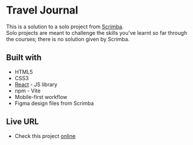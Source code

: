 # Travel Journal

This is a solution to a solo project from [Scrimba](https://www.scrimba.com).<br/>
Solo projects are meant to challenge the skills you've learnt so far through the courses; there is no solution given by Scrimba.

## Built with

- HTML5
- CSS3
- [React](https://reactjs.org/) - JS library
- npm - Vite
- Mobile-first workflow
- Figma design files from Scrimba

## Live URL

- Check this project [online](https://travel-journal-alfo-code.netlify.app/)
